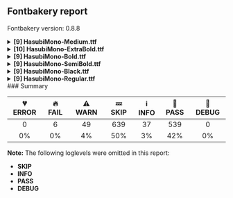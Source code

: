 ## Fontbakery report

Fontbakery version: 0.8.8

<details><summary><b>[9] HasubiMono-Medium.ttf</b></summary><div><details><summary>🔥 <b>FAIL:</b> Checking correctness of monospaced metadata. (<a href="https://font-bakery.readthedocs.io/en/latest/fontbakery/profiles/name.html#com.google.fonts/check/monospace">com.google.fonts/check/monospace</a>)</summary><div>


* 🔥 **FAIL** The PANOSE numbers are incorrect for a monospaced font. Note: Family Type is set to 0, which does not seem right. [code: mono-bad-panose]
* ⚠ **WARN** Font is monospaced but 283 glyphs (74.08%) have a different width. You should check the widths of: ['A', 'Aacute', 'Acircumflex', 'Adieresis', 'Agrave', 'Aring', 'Atilde', 'B', 'C', 'Ccedilla', 'D', 'Eth', 'E', 'Eacute', 'Ecircumflex', 'Edieresis', 'Egrave', 'F', 'G', 'H', 'I', 'Iacute', 'Icircumflex', 'Idieresis', 'Igrave', 'J', 'K', 'L', 'M', 'N', 'Ntilde', 'O', 'Oacute', 'Ocircumflex', 'Odieresis', 'Ograve', 'Oslash', 'Otilde', 'OE', 'P', 'Thorn', 'Q', 'R', 'S', 'T', 'U', 'Uacute', 'Ucircumflex', 'Udieresis', 'Ugrave', 'V', 'W', 'X', 'Y', 'Yacute', 'Z', 'a', 'aacute', 'acircumflex', 'adieresis', 'agrave', 'aring', 'atilde', 'ae', 'b', 'c', 'ccedilla', 'd', 'eth', 'e', 'eacute', 'ecircumflex', 'edieresis', 'egrave', 'f', 'g', 'h', 'i', 'dotlessi', 'iacute', 'icircumflex', 'idieresis', 'igrave', 'j', 'k', 'l', 'm', 'n', 'ntilde', 'o', 'oacute', 'ocircumflex', 'odieresis', 'ograve', 'oslash', 'otilde', 'oe', 'p', 'thorn', 'q', 'r', 's', 'germandbls', 't', 'u', 'uacute', 'ucircumflex', 'udieresis', 'ugrave', 'v', 'w', 'x', 'y', 'yacute', 'ydieresis', 'z', 'ordfeminine', 'ordmasculine', 'uni0621', 'uni0627', 'uniFE8E', 'uni0623', 'uniFE84', 'uni0625', 'uniFE88', 'uni066E', 'uni066E.fina', 'uni066E.medi', 'uni066E.init', 'uni0628', 'uniFE90', 'uniFE92', 'uniFE91', 'uni062A', 'uniFE96', 'uniFE98', 'uniFE97', 'uni062B', 'uniFE9A', 'uniFE9C', 'uniFE9B', 'uniFEA0', 'uniFE9F', 'uni062D', 'uniFEA2', 'uniFEA4', 'uniFEA3', 'uni062E', 'uniFEA6', 'uniFEA8', 'uniFEA7', 'uni062F', 'uniFEAA', 'uni0630', 'uniFEAC', 'uni0631', 'uni0633', 'uniFEB2', 'uniFEB4', 'uniFEB3', 'uni0634', 'uniFEB6', 'uniFEB8', 'uniFEB7', 'uniFECC', 'uniFED3', 'uni06A1.init', 'uniFEDC', 'uniFEDB', 'uni0646', 'uniFEE6', 'uniFEE8', 'uniFEE7', 'uni06BA', 'uniFB9F', 'uni0648', 'uniFEEE', 'uniFEF4', 'uniFEF3', 'uni0640', 'uniFEFB', 'uniFEFC', 'uni0660', 'uni0661', 'uni0662', 'uni0663', 'uni0664', 'uni0665', 'uni0666', 'uni0667', 'uni0668', 'uni0669', 'zero', 'one', 'two', 'three', 'four', 'five', 'six', 'seven', 'eight', 'nine', 'fraction', 'onehalf', 'onequarter', 'threequarters', 'uni00B9', 'uni00B2', 'uni00B3', 'uni2074', 'space', 'uni00A0', 'period', 'comma', 'colon', 'semicolon', 'ellipsis', 'exclam', 'exclamdown', 'question', 'questiondown', 'periodcentered', 'bullet', 'asterisk', 'numbersign', 'slash', 'backslash', 'hyphen', 'endash', 'emdash', 'underscore', 'parenleft', 'parenright', 'braceleft', 'braceright', 'bracketleft', 'bracketright', 'quotesinglbase', 'quotedblbase', 'quotedblleft', 'quotedblright', 'quoteleft', 'quoteright', 'guillemotleft', 'guillemotright', 'guilsinglleft', 'guilsinglright', 'quotedbl', 'quotesingle', 'at', 'ampersand', 'paragraph', 'section', 'copyright', 'registered', 'degree', 'bar', 'brokenbar', 'cent', 'dollar', 'Euro', 'sterling', 'yen', 'plus', 'minus', 'multiply', 'divide', 'equal', 'greater', 'less', 'plusminus', 'asciitilde', 'asciicircum', 'newGlyph', 'percent', 'dieresis', 'grave', 'acute', 'circumflex', 'ring', 'tilde', 'macron', 'cedilla'] [code: mono-outliers]
</div></details><details><summary>⚠ <b>WARN:</b> Checking OS/2 achVendID. (<a href="https://font-bakery.readthedocs.io/en/latest/fontbakery/profiles/googlefonts.html#com.google.fonts/check/vendor_id">com.google.fonts/check/vendor_id</a>)</summary><div>


* ⚠ **WARN** OS/2 VendorID value 'NONE' is not yet recognized. If you registered it recently, then it's safe to ignore this warning message. Otherwise, you should set it to your own unique 4 character code, and register it with Microsoft at https://www.microsoft.com/typography/links/vendorlist.aspx
 [code: unknown]
</div></details><details><summary>⚠ <b>WARN:</b> Ensure fonts have ScriptLangTags declared on the 'meta' table. (<a href="https://font-bakery.readthedocs.io/en/latest/fontbakery/profiles/googlefonts.html#com.google.fonts/check/meta/script_lang_tags">com.google.fonts/check/meta/script_lang_tags</a>)</summary><div>


* ⚠ **WARN** This font file does not have a 'meta' table. [code: lacks-meta-table]
</div></details><details><summary>⚠ <b>WARN:</b> Check font contains no unreachable glyphs (<a href="https://font-bakery.readthedocs.io/en/latest/fontbakery/profiles/universal.html#com.google.fonts/check/unreachable_glyphs">com.google.fonts/check/unreachable_glyphs</a>)</summary><div>


* ⚠ **WARN** The following glyphs could not be reached by codepoint or substitution rules:
	- threedotsdownbelowar
	- twodotsverticalbelowar
	- dotcenterar
	- uniFEF3
	- uniFEF9
	- doublestrokear
	- twodotsverticalabovear
	- threedotsdowncenterar
	- gafsarkashabovear
	- uniFE9F
	- waslaar
	- threedotsdownabovear
	- uniFEF5
	- miniKehehar
	- uniFEA0
	- uniFEFB
	- lam_alefWaslaar
	- gafsarkashcenterar
	- uniFEF7 
	- And threedotsupbelowar
 [code: unreachable-glyphs]
</div></details><details><summary>⚠ <b>WARN:</b> Check if each glyph has the recommended amount of contours. (<a href="https://font-bakery.readthedocs.io/en/latest/fontbakery/profiles/universal.html#com.google.fonts/check/contour_count">com.google.fonts/check/contour_count</a>)</summary><div>


* ⚠ **WARN** This check inspects the glyph outlines and detects the total number of contours in each of them. The expected values are infered from the typical ammounts of contours observed in a large collection of reference font families. The divergences listed below may simply indicate a significantly different design on some of your glyphs. On the other hand, some of these may flag actual bugs in the font such as glyphs mapped to an incorrect codepoint. Please consider reviewing the design and codepoint assignment of these to make sure they are correct.

The following glyphs do not have the recommended number of contours:

	- Glyph name: onequarter	Contours detected: 1	Expected: 3 or 4
	- Glyph name: onehalf	Contours detected: 1	Expected: 3
	- Glyph name: threequarters	Contours detected: 1	Expected: 3 or 4
	- Glyph name: oslash	Contours detected: 2	Expected: 3
	- Glyph name: onehalf	Contours detected: 1	Expected: 3
	- Glyph name: onequarter	Contours detected: 1	Expected: 3 or 4
	- Glyph name: oslash	Contours detected: 2	Expected: 3 
	- And Glyph name: threequarters	Contours detected: 1	Expected: 3 or 4
 [code: contour-count]
</div></details><details><summary>⚠ <b>WARN:</b> Ensure dotted circle glyph is present and can attach marks. (<a href="https://font-bakery.readthedocs.io/en/latest/fontbakery/profiles/universal.html#com.google.fonts/check/dotted_circle">com.google.fonts/check/dotted_circle</a>)</summary><div>


* ⚠ **WARN** No dotted circle glyph present [code: missing-dotted-circle]
</div></details><details><summary>⚠ <b>WARN:</b> Are there any misaligned on-curve points? (<a href="https://font-bakery.readthedocs.io/en/latest/fontbakery/profiles/<Section: Outline Correctness Checks>.html#com.google.fonts/check/outline_alignment_miss">com.google.fonts/check/outline_alignment_miss</a>)</summary><div>


* ⚠ **WARN** The following glyphs have on-curve points which have potentially incorrect y coordinates:
	* ampersand (U+0026): X=233.5,Y=1.5 (should be at baseline 0?)
	* parenleft (U+0028): X=224.0,Y=1.0 (should be at baseline 0?)
	* parenright (U+0029): X=296.0,Y=1.0 (should be at baseline 0?)
	* at (U+0040): X=349.5,Y=705.5 (should be at cap-height 704?)
	* W (U+0057): X=407.0,Y=703.0 (should be at cap-height 704?)
	* backslash (U+005C): X=71.0,Y=703.0 (should be at cap-height 704?)
	* a (U+0061): X=135.0,Y=0.5 (should be at baseline 0?)
	* a (U+0061): X=340.0,Y=510.0 (should be at x-height 512?)
	* j (U+006A): X=242.5,Y=702.0 (should be at cap-height 704?)
	* j (U+006A): X=333.5,Y=702.0 (should be at cap-height 704?)
	* m (U+006D): X=166.0,Y=510.5 (should be at x-height 512?)
	* m (U+006D): X=257.0,Y=510.5 (should be at x-height 512?)
	* m (U+006D): X=321.0,Y=510.5 (should be at x-height 512?)
	* p (U+0070): X=195.0,Y=510.0 (should be at x-height 512?)
	* q (U+0071): X=317.5,Y=510.0 (should be at x-height 512?)
	* s (U+0073): X=351.5,Y=-2.0 (should be at baseline 0?)
	* w (U+0077): X=416.0,Y=511.0 (should be at x-height 512?)
	* copyright (U+00A9): X=370.0,Y=-0.5 (should be at baseline 0?)
	* copyright (U+00A9): X=142.5,Y=-0.5 (should be at baseline 0?)
	* newGlyph (U+00B5): X=184.0,Y=-1.5 (should be at baseline 0?)
	* agrave (U+00E0): X=135.0,Y=0.5 (should be at baseline 0?)
	* aacute (U+00E1): X=135.0,Y=0.5 (should be at baseline 0?)
	* acircumflex (U+00E2): X=135.0,Y=0.5 (should be at baseline 0?)
	* atilde (U+00E3): X=135.0,Y=0.5 (should be at baseline 0?)
	* adieresis (U+00E4): X=135.0,Y=0.5 (should be at baseline 0?)
	* aring (U+00E5): X=135.0,Y=0.5 (should be at baseline 0?)
	* aring (U+00E5): X=193.5,Y=705.0 (should be at cap-height 704?)
	* aring (U+00E5): X=306.5,Y=705.0 (should be at cap-height 704?)
	* ae (U+00E6): X=461.5,Y=1.5 (should be at baseline 0?)
	* ae (U+00E6): X=38.5,Y=0.5 (should be at baseline 0?)
	* eth (U+00F0): X=299.5,Y=1.0 (should be at baseline 0?)
	* thorn (U+00FE): X=212.5,Y=1.0 (should be at baseline 0?)
	* oe (U+0153): X=455.5,Y=1.5 (should be at baseline 0?)
	* oe (U+0153): X=221.0,Y=-2.0 (should be at baseline 0?)
	* ring (U+02DA): X=199.5,Y=705.0 (should be at cap-height 704?)
	* ring (U+02DA): X=312.5,Y=705.0 (should be at cap-height 704?)
	* uni030A (U+030A): X=199.5,Y=705.0 (should be at cap-height 704?) and uni030A (U+030A): X=312.5,Y=705.0 (should be at cap-height 704?) [code: found-misalignments]
</div></details><details><summary>⚠ <b>WARN:</b> Do any segments have colinear vectors? (<a href="https://font-bakery.readthedocs.io/en/latest/fontbakery/profiles/<Section: Outline Correctness Checks>.html#com.google.fonts/check/outline_colinear_vectors">com.google.fonts/check/outline_colinear_vectors</a>)</summary><div>


* ⚠ **WARN** The following glyphs have colinear vectors:
	* W (U+0057): L<<150.0,97.0>--<197.0,426.0>> -> L<<197.0,426.0>--<216.0,504.0>>
	* W (U+0057): L<<373.0,97.0>--<394.0,590.0>> -> L<<394.0,590.0>--<407.0,703.0>>
	* W (U+0057): L<<82.0,8.0>--<36.0,688.0>> -> L<<36.0,688.0>--<36.0,696.0>>
	* backslash (U+005C): L<<148.0,697.0>--<395.0,-40.0>> -> L<<395.0,-40.0>--<441.0,-207.0>>
	* backslash (U+005C): L<<364.0,-201.0>--<117.0,536.0>> -> L<<117.0,536.0>--<71.0,703.0>> and w (U+0077): L<<364.0,97.0>--<403.0,432.0>> -> L<<403.0,432.0>--<416.0,511.0>> [code: found-colinear-vectors]
</div></details><details><summary>⚠ <b>WARN:</b> Do outlines contain any semi-vertical or semi-horizontal lines? (<a href="https://font-bakery.readthedocs.io/en/latest/fontbakery/profiles/<Section: Outline Correctness Checks>.html#com.google.fonts/check/outline_semi_vertical">com.google.fonts/check/outline_semi_vertical</a>)</summary><div>


* ⚠ **WARN** The following glyphs have semi-vertical/semi-horizontal lines:
 * newGlyph (U+00B5): L<<59.0,-208.0>--<58.0,513.0>> [code: found-semi-vertical]
</div></details><br></div></details><details><summary><b>[10] HasubiMono-ExtraBold.ttf</b></summary><div><details><summary>🔥 <b>FAIL:</b> Checking correctness of monospaced metadata. (<a href="https://font-bakery.readthedocs.io/en/latest/fontbakery/profiles/name.html#com.google.fonts/check/monospace">com.google.fonts/check/monospace</a>)</summary><div>


* 🔥 **FAIL** The PANOSE numbers are incorrect for a monospaced font. Note: Family Type is set to 0, which does not seem right. [code: mono-bad-panose]
* ⚠ **WARN** Font is monospaced but 283 glyphs (74.08%) have a different width. You should check the widths of: ['A', 'Aacute', 'Acircumflex', 'Adieresis', 'Agrave', 'Aring', 'Atilde', 'B', 'C', 'Ccedilla', 'D', 'Eth', 'E', 'Eacute', 'Ecircumflex', 'Edieresis', 'Egrave', 'F', 'G', 'H', 'I', 'Iacute', 'Icircumflex', 'Idieresis', 'Igrave', 'J', 'K', 'L', 'M', 'N', 'Ntilde', 'O', 'Oacute', 'Ocircumflex', 'Odieresis', 'Ograve', 'Oslash', 'Otilde', 'OE', 'P', 'Thorn', 'Q', 'R', 'S', 'T', 'U', 'Uacute', 'Ucircumflex', 'Udieresis', 'Ugrave', 'V', 'W', 'X', 'Y', 'Yacute', 'Z', 'a', 'aacute', 'acircumflex', 'adieresis', 'agrave', 'aring', 'atilde', 'ae', 'b', 'c', 'ccedilla', 'd', 'eth', 'e', 'eacute', 'ecircumflex', 'edieresis', 'egrave', 'f', 'g', 'h', 'i', 'dotlessi', 'iacute', 'icircumflex', 'idieresis', 'igrave', 'j', 'k', 'l', 'm', 'n', 'ntilde', 'o', 'oacute', 'ocircumflex', 'odieresis', 'ograve', 'oslash', 'otilde', 'oe', 'p', 'thorn', 'q', 'r', 's', 'germandbls', 't', 'u', 'uacute', 'ucircumflex', 'udieresis', 'ugrave', 'v', 'w', 'x', 'y', 'yacute', 'ydieresis', 'z', 'ordfeminine', 'ordmasculine', 'uni0621', 'uni0627', 'uniFE8E', 'uni0623', 'uniFE84', 'uni0625', 'uniFE88', 'uni066E', 'uni066E.fina', 'uni066E.medi', 'uni066E.init', 'uni0628', 'uniFE90', 'uniFE92', 'uniFE91', 'uni062A', 'uniFE96', 'uniFE98', 'uniFE97', 'uni062B', 'uniFE9A', 'uniFE9C', 'uniFE9B', 'uniFEA0', 'uniFE9F', 'uni062D', 'uniFEA2', 'uniFEA4', 'uniFEA3', 'uni062E', 'uniFEA6', 'uniFEA8', 'uniFEA7', 'uni062F', 'uniFEAA', 'uni0630', 'uniFEAC', 'uni0631', 'uni0633', 'uniFEB2', 'uniFEB4', 'uniFEB3', 'uni0634', 'uniFEB6', 'uniFEB8', 'uniFEB7', 'uniFECC', 'uniFED3', 'uni06A1.init', 'uniFEDC', 'uniFEDB', 'uni0646', 'uniFEE6', 'uniFEE8', 'uniFEE7', 'uni06BA', 'uniFB9F', 'uni0648', 'uniFEEE', 'uniFEF4', 'uniFEF3', 'uni0640', 'uniFEFB', 'uniFEFC', 'uni0660', 'uni0661', 'uni0662', 'uni0663', 'uni0664', 'uni0665', 'uni0666', 'uni0667', 'uni0668', 'uni0669', 'zero', 'one', 'two', 'three', 'four', 'five', 'six', 'seven', 'eight', 'nine', 'fraction', 'onehalf', 'onequarter', 'threequarters', 'uni00B9', 'uni00B2', 'uni00B3', 'uni2074', 'space', 'uni00A0', 'period', 'comma', 'colon', 'semicolon', 'ellipsis', 'exclam', 'exclamdown', 'question', 'questiondown', 'periodcentered', 'bullet', 'asterisk', 'numbersign', 'slash', 'backslash', 'hyphen', 'endash', 'emdash', 'underscore', 'parenleft', 'parenright', 'braceleft', 'braceright', 'bracketleft', 'bracketright', 'quotesinglbase', 'quotedblbase', 'quotedblleft', 'quotedblright', 'quoteleft', 'quoteright', 'guillemotleft', 'guillemotright', 'guilsinglleft', 'guilsinglright', 'quotedbl', 'quotesingle', 'at', 'ampersand', 'paragraph', 'section', 'copyright', 'registered', 'degree', 'bar', 'brokenbar', 'cent', 'dollar', 'Euro', 'sterling', 'yen', 'plus', 'minus', 'multiply', 'divide', 'equal', 'greater', 'less', 'plusminus', 'asciitilde', 'asciicircum', 'newGlyph', 'percent', 'dieresis', 'grave', 'acute', 'circumflex', 'ring', 'tilde', 'macron', 'cedilla'] [code: mono-outliers]
</div></details><details><summary>⚠ <b>WARN:</b> Checking OS/2 achVendID. (<a href="https://font-bakery.readthedocs.io/en/latest/fontbakery/profiles/googlefonts.html#com.google.fonts/check/vendor_id">com.google.fonts/check/vendor_id</a>)</summary><div>


* ⚠ **WARN** OS/2 VendorID value 'NONE' is not yet recognized. If you registered it recently, then it's safe to ignore this warning message. Otherwise, you should set it to your own unique 4 character code, and register it with Microsoft at https://www.microsoft.com/typography/links/vendorlist.aspx
 [code: unknown]
</div></details><details><summary>⚠ <b>WARN:</b> Combined length of family and style must not exceed 27 characters. (<a href="https://font-bakery.readthedocs.io/en/latest/fontbakery/profiles/googlefonts.html#com.google.fonts/check/name/family_and_style_max_length">com.google.fonts/check/name/family_and_style_max_length</a>)</summary><div>


* ⚠ **WARN** The combined length of family and style exceeds 27 chars in the following 'WINDOWS' entries:
 FONT_FAMILY_NAME = 'Hasubi Mono ExtraBold' / SUBFAMILY_NAME = 'Regular'

Please take a look at the conversation at https://github.com/googlefonts/fontbakery/issues/2179 in order to understand the reasoning behind these name table records max-length criteria. [code: too-long]
</div></details><details><summary>⚠ <b>WARN:</b> Ensure fonts have ScriptLangTags declared on the 'meta' table. (<a href="https://font-bakery.readthedocs.io/en/latest/fontbakery/profiles/googlefonts.html#com.google.fonts/check/meta/script_lang_tags">com.google.fonts/check/meta/script_lang_tags</a>)</summary><div>


* ⚠ **WARN** This font file does not have a 'meta' table. [code: lacks-meta-table]
</div></details><details><summary>⚠ <b>WARN:</b> Check font contains no unreachable glyphs (<a href="https://font-bakery.readthedocs.io/en/latest/fontbakery/profiles/universal.html#com.google.fonts/check/unreachable_glyphs">com.google.fonts/check/unreachable_glyphs</a>)</summary><div>


* ⚠ **WARN** The following glyphs could not be reached by codepoint or substitution rules:
	- threedotsdownbelowar
	- twodotsverticalbelowar
	- dotcenterar
	- uniFEF3
	- uniFEF9
	- doublestrokear
	- twodotsverticalabovear
	- threedotsdowncenterar
	- gafsarkashabovear
	- uniFE9F
	- waslaar
	- threedotsdownabovear
	- uniFEF5
	- miniKehehar
	- uniFEA0
	- uniFEFB
	- lam_alefWaslaar
	- gafsarkashcenterar
	- uniFEF7 
	- And threedotsupbelowar
 [code: unreachable-glyphs]
</div></details><details><summary>⚠ <b>WARN:</b> Check if each glyph has the recommended amount of contours. (<a href="https://font-bakery.readthedocs.io/en/latest/fontbakery/profiles/universal.html#com.google.fonts/check/contour_count">com.google.fonts/check/contour_count</a>)</summary><div>


* ⚠ **WARN** This check inspects the glyph outlines and detects the total number of contours in each of them. The expected values are infered from the typical ammounts of contours observed in a large collection of reference font families. The divergences listed below may simply indicate a significantly different design on some of your glyphs. On the other hand, some of these may flag actual bugs in the font such as glyphs mapped to an incorrect codepoint. Please consider reviewing the design and codepoint assignment of these to make sure they are correct.

The following glyphs do not have the recommended number of contours:

	- Glyph name: onequarter	Contours detected: 1	Expected: 3 or 4
	- Glyph name: onehalf	Contours detected: 1	Expected: 3
	- Glyph name: threequarters	Contours detected: 1	Expected: 3 or 4
	- Glyph name: oslash	Contours detected: 2	Expected: 3
	- Glyph name: onehalf	Contours detected: 1	Expected: 3
	- Glyph name: onequarter	Contours detected: 1	Expected: 3 or 4
	- Glyph name: oslash	Contours detected: 2	Expected: 3 
	- And Glyph name: threequarters	Contours detected: 1	Expected: 3 or 4
 [code: contour-count]
</div></details><details><summary>⚠ <b>WARN:</b> Ensure dotted circle glyph is present and can attach marks. (<a href="https://font-bakery.readthedocs.io/en/latest/fontbakery/profiles/universal.html#com.google.fonts/check/dotted_circle">com.google.fonts/check/dotted_circle</a>)</summary><div>


* ⚠ **WARN** No dotted circle glyph present [code: missing-dotted-circle]
</div></details><details><summary>⚠ <b>WARN:</b> Are there any misaligned on-curve points? (<a href="https://font-bakery.readthedocs.io/en/latest/fontbakery/profiles/<Section: Outline Correctness Checks>.html#com.google.fonts/check/outline_alignment_miss">com.google.fonts/check/outline_alignment_miss</a>)</summary><div>


* ⚠ **WARN** The following glyphs have on-curve points which have potentially incorrect y coordinates:
	* ampersand (U+0026): X=233.5,Y=1.5 (should be at baseline 0?)
	* parenleft (U+0028): X=224.0,Y=1.0 (should be at baseline 0?)
	* parenright (U+0029): X=296.0,Y=1.0 (should be at baseline 0?)
	* at (U+0040): X=349.5,Y=705.5 (should be at cap-height 704?)
	* W (U+0057): X=483.0,Y=702.0 (should be at cap-height 704?)
	* backslash (U+005C): X=143.0,Y=702.0 (should be at cap-height 704?)
	* a (U+0061): X=135.0,Y=0.5 (should be at baseline 0?)
	* a (U+0061): X=340.0,Y=510.0 (should be at x-height 512?)
	* b (U+0062): X=212.0,Y=514.0 (should be at x-height 512?)
	* b (U+0062): X=215.5,Y=-1.0 (should be at baseline 0?)
	* c (U+0063): X=354.5,Y=510.5 (should be at x-height 512?)
	* d (U+0064): X=296.5,Y=-1.0 (should be at baseline 0?)
	* d (U+0064): X=300.0,Y=514.0 (should be at x-height 512?)
	* j (U+006A): X=242.5,Y=702.0 (should be at cap-height 704?)
	* j (U+006A): X=333.5,Y=702.0 (should be at cap-height 704?)
	* m (U+006D): X=166.0,Y=510.5 (should be at x-height 512?)
	* m (U+006D): X=257.0,Y=510.5 (should be at x-height 512?)
	* m (U+006D): X=321.0,Y=510.5 (should be at x-height 512?)
	* p (U+0070): X=195.0,Y=510.0 (should be at x-height 512?)
	* q (U+0071): X=317.5,Y=510.0 (should be at x-height 512?)
	* s (U+0073): X=172.5,Y=-1.5 (should be at baseline 0?)
	* s (U+0073): X=350.5,Y=-2.0 (should be at baseline 0?)
	* w (U+0077): X=483.0,Y=510.0 (should be at x-height 512?)
	* copyright (U+00A9): X=370.0,Y=-0.5 (should be at baseline 0?)
	* copyright (U+00A9): X=142.5,Y=-0.5 (should be at baseline 0?)
	* newGlyph (U+00B5): X=184.0,Y=-1.5 (should be at baseline 0?)
	* agrave (U+00E0): X=135.0,Y=0.5 (should be at baseline 0?)
	* aacute (U+00E1): X=135.0,Y=0.5 (should be at baseline 0?)
	* acircumflex (U+00E2): X=135.0,Y=0.5 (should be at baseline 0?)
	* atilde (U+00E3): X=135.0,Y=0.5 (should be at baseline 0?)
	* adieresis (U+00E4): X=135.0,Y=0.5 (should be at baseline 0?)
	* aring (U+00E5): X=135.0,Y=0.5 (should be at baseline 0?)
	* aring (U+00E5): X=193.5,Y=705.0 (should be at cap-height 704?)
	* aring (U+00E5): X=306.5,Y=705.0 (should be at cap-height 704?)
	* ae (U+00E6): X=461.5,Y=1.5 (should be at baseline 0?)
	* ae (U+00E6): X=38.5,Y=0.5 (should be at baseline 0?)
	* eth (U+00F0): X=299.5,Y=1.0 (should be at baseline 0?)
	* thorn (U+00FE): X=212.5,Y=1.0 (should be at baseline 0?)
	* oe (U+0153): X=455.5,Y=1.5 (should be at baseline 0?)
	* oe (U+0153): X=221.0,Y=-2.0 (should be at baseline 0?)
	* ring (U+02DA): X=199.5,Y=705.0 (should be at cap-height 704?)
	* ring (U+02DA): X=312.5,Y=705.0 (should be at cap-height 704?)
	* uni030A (U+030A): X=199.5,Y=705.0 (should be at cap-height 704?) and uni030A (U+030A): X=312.5,Y=705.0 (should be at cap-height 704?) [code: found-misalignments]
</div></details><details><summary>⚠ <b>WARN:</b> Do any segments have colinear vectors? (<a href="https://font-bakery.readthedocs.io/en/latest/fontbakery/profiles/<Section: Outline Correctness Checks>.html#com.google.fonts/check/outline_colinear_vectors">com.google.fonts/check/outline_colinear_vectors</a>)</summary><div>


* ⚠ **WARN** The following glyphs have colinear vectors:
	* W (U+0057): L<<100.0,696.0>--<106.0,519.0>> -> L<<106.0,519.0>--<137.0,100.0>>
	* W (U+0057): L<<137.0,100.0>--<164.0,215.0>> -> L<<164.0,215.0>--<216.0,504.0>>
	* W (U+0057): L<<293.0,507.0>--<314.0,387.0>> -> L<<314.0,387.0>--<368.0,100.0>>
	* W (U+0057): L<<368.0,100.0>--<386.0,272.0>> -> L<<386.0,272.0>--<415.0,698.0>>
	* W (U+0057): L<<77.0,8.0>--<24.0,688.0>> -> L<<24.0,688.0>--<24.0,696.0>>
	* backslash (U+005C): L<<143.0,702.0>--<234.0,440.0>> -> L<<234.0,440.0>--<446.0,-202.0>>
	* backslash (U+005C): L<<369.0,-206.0>--<278.0,56.0>> -> L<<278.0,56.0>--<66.0,698.0>>
	* w (U+0077): L<<139.0,100.0>--<166.0,180.0>> -> L<<166.0,180.0>--<218.0,333.0>> and w (U+0077): L<<96.0,504.0>--<109.0,382.0>> -> L<<109.0,382.0>--<139.0,100.0>> [code: found-colinear-vectors]
</div></details><details><summary>⚠ <b>WARN:</b> Do outlines contain any semi-vertical or semi-horizontal lines? (<a href="https://font-bakery.readthedocs.io/en/latest/fontbakery/profiles/<Section: Outline Correctness Checks>.html#com.google.fonts/check/outline_semi_vertical">com.google.fonts/check/outline_semi_vertical</a>)</summary><div>


* ⚠ **WARN** The following glyphs have semi-vertical/semi-horizontal lines:
 * newGlyph (U+00B5): L<<59.0,-208.0>--<58.0,513.0>> [code: found-semi-vertical]
</div></details><br></div></details><details><summary><b>[9] HasubiMono-Bold.ttf</b></summary><div><details><summary>🔥 <b>FAIL:</b> Checking correctness of monospaced metadata. (<a href="https://font-bakery.readthedocs.io/en/latest/fontbakery/profiles/name.html#com.google.fonts/check/monospace">com.google.fonts/check/monospace</a>)</summary><div>


* 🔥 **FAIL** The PANOSE numbers are incorrect for a monospaced font. Note: Family Type is set to 0, which does not seem right. [code: mono-bad-panose]
* ⚠ **WARN** Font is monospaced but 283 glyphs (74.08%) have a different width. You should check the widths of: ['A', 'Aacute', 'Acircumflex', 'Adieresis', 'Agrave', 'Aring', 'Atilde', 'B', 'C', 'Ccedilla', 'D', 'Eth', 'E', 'Eacute', 'Ecircumflex', 'Edieresis', 'Egrave', 'F', 'G', 'H', 'I', 'Iacute', 'Icircumflex', 'Idieresis', 'Igrave', 'J', 'K', 'L', 'M', 'N', 'Ntilde', 'O', 'Oacute', 'Ocircumflex', 'Odieresis', 'Ograve', 'Oslash', 'Otilde', 'OE', 'P', 'Thorn', 'Q', 'R', 'S', 'T', 'U', 'Uacute', 'Ucircumflex', 'Udieresis', 'Ugrave', 'V', 'W', 'X', 'Y', 'Yacute', 'Z', 'a', 'aacute', 'acircumflex', 'adieresis', 'agrave', 'aring', 'atilde', 'ae', 'b', 'c', 'ccedilla', 'd', 'eth', 'e', 'eacute', 'ecircumflex', 'edieresis', 'egrave', 'f', 'g', 'h', 'i', 'dotlessi', 'iacute', 'icircumflex', 'idieresis', 'igrave', 'j', 'k', 'l', 'm', 'n', 'ntilde', 'o', 'oacute', 'ocircumflex', 'odieresis', 'ograve', 'oslash', 'otilde', 'oe', 'p', 'thorn', 'q', 'r', 's', 'germandbls', 't', 'u', 'uacute', 'ucircumflex', 'udieresis', 'ugrave', 'v', 'w', 'x', 'y', 'yacute', 'ydieresis', 'z', 'ordfeminine', 'ordmasculine', 'uni0621', 'uni0627', 'uniFE8E', 'uni0623', 'uniFE84', 'uni0625', 'uniFE88', 'uni066E', 'uni066E.fina', 'uni066E.medi', 'uni066E.init', 'uni0628', 'uniFE90', 'uniFE92', 'uniFE91', 'uni062A', 'uniFE96', 'uniFE98', 'uniFE97', 'uni062B', 'uniFE9A', 'uniFE9C', 'uniFE9B', 'uniFEA0', 'uniFE9F', 'uni062D', 'uniFEA2', 'uniFEA4', 'uniFEA3', 'uni062E', 'uniFEA6', 'uniFEA8', 'uniFEA7', 'uni062F', 'uniFEAA', 'uni0630', 'uniFEAC', 'uni0631', 'uni0633', 'uniFEB2', 'uniFEB4', 'uniFEB3', 'uni0634', 'uniFEB6', 'uniFEB8', 'uniFEB7', 'uniFECC', 'uniFED3', 'uni06A1.init', 'uniFEDC', 'uniFEDB', 'uni0646', 'uniFEE6', 'uniFEE8', 'uniFEE7', 'uni06BA', 'uniFB9F', 'uni0648', 'uniFEEE', 'uniFEF4', 'uniFEF3', 'uni0640', 'uniFEFB', 'uniFEFC', 'uni0660', 'uni0661', 'uni0662', 'uni0663', 'uni0664', 'uni0665', 'uni0666', 'uni0667', 'uni0668', 'uni0669', 'zero', 'one', 'two', 'three', 'four', 'five', 'six', 'seven', 'eight', 'nine', 'fraction', 'onehalf', 'onequarter', 'threequarters', 'uni00B9', 'uni00B2', 'uni00B3', 'uni2074', 'space', 'uni00A0', 'period', 'comma', 'colon', 'semicolon', 'ellipsis', 'exclam', 'exclamdown', 'question', 'questiondown', 'periodcentered', 'bullet', 'asterisk', 'numbersign', 'slash', 'backslash', 'hyphen', 'endash', 'emdash', 'underscore', 'parenleft', 'parenright', 'braceleft', 'braceright', 'bracketleft', 'bracketright', 'quotesinglbase', 'quotedblbase', 'quotedblleft', 'quotedblright', 'quoteleft', 'quoteright', 'guillemotleft', 'guillemotright', 'guilsinglleft', 'guilsinglright', 'quotedbl', 'quotesingle', 'at', 'ampersand', 'paragraph', 'section', 'copyright', 'registered', 'degree', 'bar', 'brokenbar', 'cent', 'dollar', 'Euro', 'sterling', 'yen', 'plus', 'minus', 'multiply', 'divide', 'equal', 'greater', 'less', 'plusminus', 'asciitilde', 'asciicircum', 'newGlyph', 'percent', 'dieresis', 'grave', 'acute', 'circumflex', 'ring', 'tilde', 'macron', 'cedilla'] [code: mono-outliers]
</div></details><details><summary>⚠ <b>WARN:</b> Checking OS/2 achVendID. (<a href="https://font-bakery.readthedocs.io/en/latest/fontbakery/profiles/googlefonts.html#com.google.fonts/check/vendor_id">com.google.fonts/check/vendor_id</a>)</summary><div>


* ⚠ **WARN** OS/2 VendorID value 'NONE' is not yet recognized. If you registered it recently, then it's safe to ignore this warning message. Otherwise, you should set it to your own unique 4 character code, and register it with Microsoft at https://www.microsoft.com/typography/links/vendorlist.aspx
 [code: unknown]
</div></details><details><summary>⚠ <b>WARN:</b> Ensure fonts have ScriptLangTags declared on the 'meta' table. (<a href="https://font-bakery.readthedocs.io/en/latest/fontbakery/profiles/googlefonts.html#com.google.fonts/check/meta/script_lang_tags">com.google.fonts/check/meta/script_lang_tags</a>)</summary><div>


* ⚠ **WARN** This font file does not have a 'meta' table. [code: lacks-meta-table]
</div></details><details><summary>⚠ <b>WARN:</b> Check font contains no unreachable glyphs (<a href="https://font-bakery.readthedocs.io/en/latest/fontbakery/profiles/universal.html#com.google.fonts/check/unreachable_glyphs">com.google.fonts/check/unreachable_glyphs</a>)</summary><div>


* ⚠ **WARN** The following glyphs could not be reached by codepoint or substitution rules:
	- threedotsdownbelowar
	- twodotsverticalbelowar
	- dotcenterar
	- uniFEF3
	- uniFEF9
	- doublestrokear
	- twodotsverticalabovear
	- threedotsdowncenterar
	- gafsarkashabovear
	- uniFE9F
	- waslaar
	- threedotsdownabovear
	- uniFEF5
	- miniKehehar
	- uniFEA0
	- uniFEFB
	- lam_alefWaslaar
	- gafsarkashcenterar
	- uniFEF7 
	- And threedotsupbelowar
 [code: unreachable-glyphs]
</div></details><details><summary>⚠ <b>WARN:</b> Check if each glyph has the recommended amount of contours. (<a href="https://font-bakery.readthedocs.io/en/latest/fontbakery/profiles/universal.html#com.google.fonts/check/contour_count">com.google.fonts/check/contour_count</a>)</summary><div>


* ⚠ **WARN** This check inspects the glyph outlines and detects the total number of contours in each of them. The expected values are infered from the typical ammounts of contours observed in a large collection of reference font families. The divergences listed below may simply indicate a significantly different design on some of your glyphs. On the other hand, some of these may flag actual bugs in the font such as glyphs mapped to an incorrect codepoint. Please consider reviewing the design and codepoint assignment of these to make sure they are correct.

The following glyphs do not have the recommended number of contours:

	- Glyph name: onequarter	Contours detected: 1	Expected: 3 or 4
	- Glyph name: onehalf	Contours detected: 1	Expected: 3
	- Glyph name: threequarters	Contours detected: 1	Expected: 3 or 4
	- Glyph name: oslash	Contours detected: 2	Expected: 3
	- Glyph name: onehalf	Contours detected: 1	Expected: 3
	- Glyph name: onequarter	Contours detected: 1	Expected: 3 or 4
	- Glyph name: oslash	Contours detected: 2	Expected: 3 
	- And Glyph name: threequarters	Contours detected: 1	Expected: 3 or 4
 [code: contour-count]
</div></details><details><summary>⚠ <b>WARN:</b> Ensure dotted circle glyph is present and can attach marks. (<a href="https://font-bakery.readthedocs.io/en/latest/fontbakery/profiles/universal.html#com.google.fonts/check/dotted_circle">com.google.fonts/check/dotted_circle</a>)</summary><div>


* ⚠ **WARN** No dotted circle glyph present [code: missing-dotted-circle]
</div></details><details><summary>⚠ <b>WARN:</b> Are there any misaligned on-curve points? (<a href="https://font-bakery.readthedocs.io/en/latest/fontbakery/profiles/<Section: Outline Correctness Checks>.html#com.google.fonts/check/outline_alignment_miss">com.google.fonts/check/outline_alignment_miss</a>)</summary><div>


* ⚠ **WARN** The following glyphs have on-curve points which have potentially incorrect y coordinates:
	* ampersand (U+0026): X=233.5,Y=1.5 (should be at baseline 0?)
	* parenleft (U+0028): X=224.0,Y=1.0 (should be at baseline 0?)
	* parenright (U+0029): X=296.0,Y=1.0 (should be at baseline 0?)
	* at (U+0040): X=349.5,Y=705.5 (should be at cap-height 704?)
	* a (U+0061): X=135.0,Y=0.5 (should be at baseline 0?)
	* a (U+0061): X=340.0,Y=510.0 (should be at x-height 512?)
	* b (U+0062): X=212.5,Y=513.0 (should be at x-height 512?)
	* b (U+0062): X=214.5,Y=-0.5 (should be at baseline 0?)
	* d (U+0064): X=297.5,Y=-0.5 (should be at baseline 0?)
	* d (U+0064): X=299.5,Y=513.0 (should be at x-height 512?)
	* j (U+006A): X=242.5,Y=702.0 (should be at cap-height 704?)
	* j (U+006A): X=333.5,Y=702.0 (should be at cap-height 704?)
	* m (U+006D): X=166.0,Y=510.5 (should be at x-height 512?)
	* m (U+006D): X=257.0,Y=510.5 (should be at x-height 512?)
	* m (U+006D): X=321.0,Y=510.5 (should be at x-height 512?)
	* p (U+0070): X=195.0,Y=510.0 (should be at x-height 512?)
	* q (U+0071): X=317.5,Y=510.0 (should be at x-height 512?)
	* s (U+0073): X=170.0,Y=-1.0 (should be at baseline 0?)
	* s (U+0073): X=351.0,Y=-2.0 (should be at baseline 0?)
	* copyright (U+00A9): X=370.0,Y=-0.5 (should be at baseline 0?)
	* copyright (U+00A9): X=142.5,Y=-0.5 (should be at baseline 0?)
	* newGlyph (U+00B5): X=184.0,Y=-1.5 (should be at baseline 0?)
	* agrave (U+00E0): X=135.0,Y=0.5 (should be at baseline 0?)
	* aacute (U+00E1): X=135.0,Y=0.5 (should be at baseline 0?)
	* acircumflex (U+00E2): X=135.0,Y=0.5 (should be at baseline 0?)
	* atilde (U+00E3): X=135.0,Y=0.5 (should be at baseline 0?)
	* adieresis (U+00E4): X=135.0,Y=0.5 (should be at baseline 0?)
	* aring (U+00E5): X=135.0,Y=0.5 (should be at baseline 0?)
	* aring (U+00E5): X=193.5,Y=705.0 (should be at cap-height 704?)
	* aring (U+00E5): X=306.5,Y=705.0 (should be at cap-height 704?)
	* ae (U+00E6): X=461.5,Y=1.5 (should be at baseline 0?)
	* ae (U+00E6): X=38.5,Y=0.5 (should be at baseline 0?)
	* eth (U+00F0): X=299.5,Y=1.0 (should be at baseline 0?)
	* thorn (U+00FE): X=212.5,Y=1.0 (should be at baseline 0?)
	* oe (U+0153): X=455.5,Y=1.5 (should be at baseline 0?)
	* oe (U+0153): X=221.0,Y=-2.0 (should be at baseline 0?)
	* ring (U+02DA): X=199.5,Y=705.0 (should be at cap-height 704?)
	* ring (U+02DA): X=312.5,Y=705.0 (should be at cap-height 704?)
	* uni030A (U+030A): X=199.5,Y=705.0 (should be at cap-height 704?) and uni030A (U+030A): X=312.5,Y=705.0 (should be at cap-height 704?) [code: found-misalignments]
</div></details><details><summary>⚠ <b>WARN:</b> Do any segments have colinear vectors? (<a href="https://font-bakery.readthedocs.io/en/latest/fontbakery/profiles/<Section: Outline Correctness Checks>.html#com.google.fonts/check/outline_colinear_vectors">com.google.fonts/check/outline_colinear_vectors</a>)</summary><div>


* ⚠ **WARN** The following glyphs have colinear vectors:
	* W (U+0057): L<<104.0,696.0>--<114.0,413.0>> -> L<<114.0,413.0>--<141.0,99.0>>
	* W (U+0057): L<<141.0,99.0>--<175.0,285.0>> -> L<<175.0,285.0>--<216.0,504.0>>
	* W (U+0057): L<<295.0,505.0>--<325.0,315.0>> -> L<<325.0,315.0>--<370.0,99.0>>
	* W (U+0057): L<<370.0,99.0>--<389.0,378.0>> -> L<<389.0,378.0>--<412.0,700.0>>
	* W (U+0057): L<<79.0,8.0>--<28.0,688.0>> -> L<<28.0,688.0>--<28.0,696.0>>
	* backslash (U+005C): L<<145.0,700.0>--<288.0,280.0>> -> L<<288.0,280.0>--<444.0,-204.0>>
	* backslash (U+005C): L<<367.0,-204.0>--<224.0,216.0>> -> L<<224.0,216.0>--<68.0,700.0>>
	* w (U+0077): L<<145.0,99.0>--<179.0,229.0>> -> L<<179.0,229.0>--<220.0,345.0>>
	* w (U+0077): L<<365.0,99.0>--<394.0,289.0>> -> L<<394.0,289.0>--<417.0,508.0>> and w (U+0077): L<<99.0,504.0>--<119.0,310.0>> -> L<<119.0,310.0>--<145.0,99.0>> [code: found-colinear-vectors]
</div></details><details><summary>⚠ <b>WARN:</b> Do outlines contain any semi-vertical or semi-horizontal lines? (<a href="https://font-bakery.readthedocs.io/en/latest/fontbakery/profiles/<Section: Outline Correctness Checks>.html#com.google.fonts/check/outline_semi_vertical">com.google.fonts/check/outline_semi_vertical</a>)</summary><div>


* ⚠ **WARN** The following glyphs have semi-vertical/semi-horizontal lines:
 * newGlyph (U+00B5): L<<59.0,-208.0>--<58.0,513.0>> [code: found-semi-vertical]
</div></details><br></div></details><details><summary><b>[9] HasubiMono-SemiBold.ttf</b></summary><div><details><summary>🔥 <b>FAIL:</b> Checking correctness of monospaced metadata. (<a href="https://font-bakery.readthedocs.io/en/latest/fontbakery/profiles/name.html#com.google.fonts/check/monospace">com.google.fonts/check/monospace</a>)</summary><div>


* 🔥 **FAIL** The PANOSE numbers are incorrect for a monospaced font. Note: Family Type is set to 0, which does not seem right. [code: mono-bad-panose]
* ⚠ **WARN** Font is monospaced but 283 glyphs (74.08%) have a different width. You should check the widths of: ['A', 'Aacute', 'Acircumflex', 'Adieresis', 'Agrave', 'Aring', 'Atilde', 'B', 'C', 'Ccedilla', 'D', 'Eth', 'E', 'Eacute', 'Ecircumflex', 'Edieresis', 'Egrave', 'F', 'G', 'H', 'I', 'Iacute', 'Icircumflex', 'Idieresis', 'Igrave', 'J', 'K', 'L', 'M', 'N', 'Ntilde', 'O', 'Oacute', 'Ocircumflex', 'Odieresis', 'Ograve', 'Oslash', 'Otilde', 'OE', 'P', 'Thorn', 'Q', 'R', 'S', 'T', 'U', 'Uacute', 'Ucircumflex', 'Udieresis', 'Ugrave', 'V', 'W', 'X', 'Y', 'Yacute', 'Z', 'a', 'aacute', 'acircumflex', 'adieresis', 'agrave', 'aring', 'atilde', 'ae', 'b', 'c', 'ccedilla', 'd', 'eth', 'e', 'eacute', 'ecircumflex', 'edieresis', 'egrave', 'f', 'g', 'h', 'i', 'dotlessi', 'iacute', 'icircumflex', 'idieresis', 'igrave', 'j', 'k', 'l', 'm', 'n', 'ntilde', 'o', 'oacute', 'ocircumflex', 'odieresis', 'ograve', 'oslash', 'otilde', 'oe', 'p', 'thorn', 'q', 'r', 's', 'germandbls', 't', 'u', 'uacute', 'ucircumflex', 'udieresis', 'ugrave', 'v', 'w', 'x', 'y', 'yacute', 'ydieresis', 'z', 'ordfeminine', 'ordmasculine', 'uni0621', 'uni0627', 'uniFE8E', 'uni0623', 'uniFE84', 'uni0625', 'uniFE88', 'uni066E', 'uni066E.fina', 'uni066E.medi', 'uni066E.init', 'uni0628', 'uniFE90', 'uniFE92', 'uniFE91', 'uni062A', 'uniFE96', 'uniFE98', 'uniFE97', 'uni062B', 'uniFE9A', 'uniFE9C', 'uniFE9B', 'uniFEA0', 'uniFE9F', 'uni062D', 'uniFEA2', 'uniFEA4', 'uniFEA3', 'uni062E', 'uniFEA6', 'uniFEA8', 'uniFEA7', 'uni062F', 'uniFEAA', 'uni0630', 'uniFEAC', 'uni0631', 'uni0633', 'uniFEB2', 'uniFEB4', 'uniFEB3', 'uni0634', 'uniFEB6', 'uniFEB8', 'uniFEB7', 'uniFECC', 'uniFED3', 'uni06A1.init', 'uniFEDC', 'uniFEDB', 'uni0646', 'uniFEE6', 'uniFEE8', 'uniFEE7', 'uni06BA', 'uniFB9F', 'uni0648', 'uniFEEE', 'uniFEF4', 'uniFEF3', 'uni0640', 'uniFEFB', 'uniFEFC', 'uni0660', 'uni0661', 'uni0662', 'uni0663', 'uni0664', 'uni0665', 'uni0666', 'uni0667', 'uni0668', 'uni0669', 'zero', 'one', 'two', 'three', 'four', 'five', 'six', 'seven', 'eight', 'nine', 'fraction', 'onehalf', 'onequarter', 'threequarters', 'uni00B9', 'uni00B2', 'uni00B3', 'uni2074', 'space', 'uni00A0', 'period', 'comma', 'colon', 'semicolon', 'ellipsis', 'exclam', 'exclamdown', 'question', 'questiondown', 'periodcentered', 'bullet', 'asterisk', 'numbersign', 'slash', 'backslash', 'hyphen', 'endash', 'emdash', 'underscore', 'parenleft', 'parenright', 'braceleft', 'braceright', 'bracketleft', 'bracketright', 'quotesinglbase', 'quotedblbase', 'quotedblleft', 'quotedblright', 'quoteleft', 'quoteright', 'guillemotleft', 'guillemotright', 'guilsinglleft', 'guilsinglright', 'quotedbl', 'quotesingle', 'at', 'ampersand', 'paragraph', 'section', 'copyright', 'registered', 'degree', 'bar', 'brokenbar', 'cent', 'dollar', 'Euro', 'sterling', 'yen', 'plus', 'minus', 'multiply', 'divide', 'equal', 'greater', 'less', 'plusminus', 'asciitilde', 'asciicircum', 'newGlyph', 'percent', 'dieresis', 'grave', 'acute', 'circumflex', 'ring', 'tilde', 'macron', 'cedilla'] [code: mono-outliers]
</div></details><details><summary>⚠ <b>WARN:</b> Checking OS/2 achVendID. (<a href="https://font-bakery.readthedocs.io/en/latest/fontbakery/profiles/googlefonts.html#com.google.fonts/check/vendor_id">com.google.fonts/check/vendor_id</a>)</summary><div>


* ⚠ **WARN** OS/2 VendorID value 'NONE' is not yet recognized. If you registered it recently, then it's safe to ignore this warning message. Otherwise, you should set it to your own unique 4 character code, and register it with Microsoft at https://www.microsoft.com/typography/links/vendorlist.aspx
 [code: unknown]
</div></details><details><summary>⚠ <b>WARN:</b> Ensure fonts have ScriptLangTags declared on the 'meta' table. (<a href="https://font-bakery.readthedocs.io/en/latest/fontbakery/profiles/googlefonts.html#com.google.fonts/check/meta/script_lang_tags">com.google.fonts/check/meta/script_lang_tags</a>)</summary><div>


* ⚠ **WARN** This font file does not have a 'meta' table. [code: lacks-meta-table]
</div></details><details><summary>⚠ <b>WARN:</b> Check font contains no unreachable glyphs (<a href="https://font-bakery.readthedocs.io/en/latest/fontbakery/profiles/universal.html#com.google.fonts/check/unreachable_glyphs">com.google.fonts/check/unreachable_glyphs</a>)</summary><div>


* ⚠ **WARN** The following glyphs could not be reached by codepoint or substitution rules:
	- threedotsdownbelowar
	- twodotsverticalbelowar
	- dotcenterar
	- uniFEF3
	- uniFEF9
	- doublestrokear
	- twodotsverticalabovear
	- threedotsdowncenterar
	- gafsarkashabovear
	- uniFE9F
	- waslaar
	- threedotsdownabovear
	- uniFEF5
	- miniKehehar
	- uniFEA0
	- uniFEFB
	- lam_alefWaslaar
	- gafsarkashcenterar
	- uniFEF7 
	- And threedotsupbelowar
 [code: unreachable-glyphs]
</div></details><details><summary>⚠ <b>WARN:</b> Check if each glyph has the recommended amount of contours. (<a href="https://font-bakery.readthedocs.io/en/latest/fontbakery/profiles/universal.html#com.google.fonts/check/contour_count">com.google.fonts/check/contour_count</a>)</summary><div>


* ⚠ **WARN** This check inspects the glyph outlines and detects the total number of contours in each of them. The expected values are infered from the typical ammounts of contours observed in a large collection of reference font families. The divergences listed below may simply indicate a significantly different design on some of your glyphs. On the other hand, some of these may flag actual bugs in the font such as glyphs mapped to an incorrect codepoint. Please consider reviewing the design and codepoint assignment of these to make sure they are correct.

The following glyphs do not have the recommended number of contours:

	- Glyph name: onequarter	Contours detected: 1	Expected: 3 or 4
	- Glyph name: onehalf	Contours detected: 1	Expected: 3
	- Glyph name: threequarters	Contours detected: 1	Expected: 3 or 4
	- Glyph name: oslash	Contours detected: 2	Expected: 3
	- Glyph name: onehalf	Contours detected: 1	Expected: 3
	- Glyph name: onequarter	Contours detected: 1	Expected: 3 or 4
	- Glyph name: oslash	Contours detected: 2	Expected: 3 
	- And Glyph name: threequarters	Contours detected: 1	Expected: 3 or 4
 [code: contour-count]
</div></details><details><summary>⚠ <b>WARN:</b> Ensure dotted circle glyph is present and can attach marks. (<a href="https://font-bakery.readthedocs.io/en/latest/fontbakery/profiles/universal.html#com.google.fonts/check/dotted_circle">com.google.fonts/check/dotted_circle</a>)</summary><div>


* ⚠ **WARN** No dotted circle glyph present [code: missing-dotted-circle]
</div></details><details><summary>⚠ <b>WARN:</b> Are there any misaligned on-curve points? (<a href="https://font-bakery.readthedocs.io/en/latest/fontbakery/profiles/<Section: Outline Correctness Checks>.html#com.google.fonts/check/outline_alignment_miss">com.google.fonts/check/outline_alignment_miss</a>)</summary><div>


* ⚠ **WARN** The following glyphs have on-curve points which have potentially incorrect y coordinates:
	* ampersand (U+0026): X=233.5,Y=1.5 (should be at baseline 0?)
	* parenleft (U+0028): X=224.0,Y=1.0 (should be at baseline 0?)
	* parenright (U+0029): X=296.0,Y=1.0 (should be at baseline 0?)
	* at (U+0040): X=349.5,Y=705.5 (should be at cap-height 704?)
	* a (U+0061): X=135.0,Y=0.5 (should be at baseline 0?)
	* a (U+0061): X=340.0,Y=510.0 (should be at x-height 512?)
	* b (U+0062): X=212.5,Y=512.5 (should be at x-height 512?)
	* d (U+0064): X=299.5,Y=512.5 (should be at x-height 512?)
	* f (U+0066): X=259.5,Y=704.5 (should be at cap-height 704?)
	* j (U+006A): X=242.5,Y=702.0 (should be at cap-height 704?)
	* j (U+006A): X=333.5,Y=702.0 (should be at cap-height 704?)
	* m (U+006D): X=166.0,Y=510.5 (should be at x-height 512?)
	* m (U+006D): X=257.0,Y=510.5 (should be at x-height 512?)
	* m (U+006D): X=321.0,Y=510.5 (should be at x-height 512?)
	* p (U+0070): X=195.0,Y=510.0 (should be at x-height 512?)
	* q (U+0071): X=317.5,Y=510.0 (should be at x-height 512?)
	* s (U+0073): X=351.5,Y=-2.0 (should be at baseline 0?)
	* copyright (U+00A9): X=370.0,Y=-0.5 (should be at baseline 0?)
	* copyright (U+00A9): X=142.5,Y=-0.5 (should be at baseline 0?)
	* newGlyph (U+00B5): X=184.0,Y=-1.5 (should be at baseline 0?)
	* agrave (U+00E0): X=135.0,Y=0.5 (should be at baseline 0?)
	* aacute (U+00E1): X=135.0,Y=0.5 (should be at baseline 0?)
	* acircumflex (U+00E2): X=135.0,Y=0.5 (should be at baseline 0?)
	* atilde (U+00E3): X=135.0,Y=0.5 (should be at baseline 0?)
	* adieresis (U+00E4): X=135.0,Y=0.5 (should be at baseline 0?)
	* aring (U+00E5): X=135.0,Y=0.5 (should be at baseline 0?)
	* aring (U+00E5): X=193.5,Y=705.0 (should be at cap-height 704?)
	* aring (U+00E5): X=306.5,Y=705.0 (should be at cap-height 704?)
	* ae (U+00E6): X=461.5,Y=1.5 (should be at baseline 0?)
	* ae (U+00E6): X=38.5,Y=0.5 (should be at baseline 0?)
	* eth (U+00F0): X=299.5,Y=1.0 (should be at baseline 0?)
	* thorn (U+00FE): X=212.5,Y=1.0 (should be at baseline 0?)
	* oe (U+0153): X=455.5,Y=1.5 (should be at baseline 0?)
	* oe (U+0153): X=221.0,Y=-2.0 (should be at baseline 0?)
	* ring (U+02DA): X=199.5,Y=705.0 (should be at cap-height 704?)
	* ring (U+02DA): X=312.5,Y=705.0 (should be at cap-height 704?)
	* uni030A (U+030A): X=199.5,Y=705.0 (should be at cap-height 704?) and uni030A (U+030A): X=312.5,Y=705.0 (should be at cap-height 704?) [code: found-misalignments]
</div></details><details><summary>⚠ <b>WARN:</b> Do any segments have colinear vectors? (<a href="https://font-bakery.readthedocs.io/en/latest/fontbakery/profiles/<Section: Outline Correctness Checks>.html#com.google.fonts/check/outline_colinear_vectors">com.google.fonts/check/outline_colinear_vectors</a>)</summary><div>


* ⚠ **WARN** The following glyphs have colinear vectors:
	* W (U+0057): L<<108.0,696.0>--<122.0,307.0>> -> L<<122.0,307.0>--<145.0,98.0>>
	* W (U+0057): L<<145.0,98.0>--<186.0,355.0>> -> L<<186.0,355.0>--<216.0,504.0>>
	* W (U+0057): L<<298.0,502.0>--<336.0,242.0>> -> L<<336.0,242.0>--<371.0,98.0>>
	* W (U+0057): L<<371.0,98.0>--<391.0,484.0>> -> L<<391.0,484.0>--<409.0,701.0>>
	* W (U+0057): L<<80.0,8.0>--<32.0,688.0>> -> L<<32.0,688.0>--<32.0,696.0>>
	* backslash (U+005C): L<<146.0,699.0>--<341.0,120.0>> -> L<<341.0,120.0>--<443.0,-205.0>>
	* backslash (U+005C): L<<366.0,-203.0>--<171.0,376.0>> -> L<<171.0,376.0>--<69.0,701.0>>
	* w (U+0077): L<<101.0,504.0>--<128.0,239.0>> -> L<<128.0,239.0>--<151.0,98.0>> and w (U+0077): L<<365.0,98.0>--<398.0,360.0>> -> L<<398.0,360.0>--<416.0,509.0>> [code: found-colinear-vectors]
</div></details><details><summary>⚠ <b>WARN:</b> Do outlines contain any semi-vertical or semi-horizontal lines? (<a href="https://font-bakery.readthedocs.io/en/latest/fontbakery/profiles/<Section: Outline Correctness Checks>.html#com.google.fonts/check/outline_semi_vertical">com.google.fonts/check/outline_semi_vertical</a>)</summary><div>


* ⚠ **WARN** The following glyphs have semi-vertical/semi-horizontal lines:
 * newGlyph (U+00B5): L<<59.0,-208.0>--<58.0,513.0>> [code: found-semi-vertical]
</div></details><br></div></details><details><summary><b>[9] HasubiMono-Black.ttf</b></summary><div><details><summary>🔥 <b>FAIL:</b> Checking correctness of monospaced metadata. (<a href="https://font-bakery.readthedocs.io/en/latest/fontbakery/profiles/name.html#com.google.fonts/check/monospace">com.google.fonts/check/monospace</a>)</summary><div>


* 🔥 **FAIL** The PANOSE numbers are incorrect for a monospaced font. Note: Family Type is set to 0, which does not seem right. [code: mono-bad-panose]
* ⚠ **WARN** Font is monospaced but 244 glyphs (63.87%) have a different width. You should check the widths of: ['A', 'Aacute', 'Acircumflex', 'Adieresis', 'Agrave', 'Aring', 'Atilde', 'B', 'C', 'Ccedilla', 'D', 'Eth', 'E', 'Eacute', 'Ecircumflex', 'Edieresis', 'Egrave', 'F', 'G', 'H', 'I', 'Iacute', 'Icircumflex', 'Idieresis', 'Igrave', 'J', 'K', 'L', 'M', 'N', 'Ntilde', 'O', 'Oacute', 'Ocircumflex', 'Odieresis', 'Ograve', 'Oslash', 'Otilde', 'OE', 'P', 'Thorn', 'Q', 'R', 'S', 'T', 'U', 'Uacute', 'Ucircumflex', 'Udieresis', 'Ugrave', 'V', 'W', 'X', 'Y', 'Yacute', 'Z', 'a', 'aacute', 'acircumflex', 'adieresis', 'agrave', 'aring', 'atilde', 'ae', 'b', 'c', 'ccedilla', 'd', 'eth', 'e', 'eacute', 'ecircumflex', 'edieresis', 'egrave', 'f', 'g', 'h', 'i', 'dotlessi', 'iacute', 'icircumflex', 'idieresis', 'igrave', 'j', 'k', 'l', 'm', 'n', 'ntilde', 'o', 'oacute', 'ocircumflex', 'odieresis', 'ograve', 'oslash', 'otilde', 'oe', 'p', 'thorn', 'q', 'r', 's', 'germandbls', 't', 'u', 'uacute', 'ucircumflex', 'udieresis', 'ugrave', 'v', 'w', 'x', 'y', 'yacute', 'ydieresis', 'z', 'ordfeminine', 'ordmasculine', 'uni0621', 'uni0627', 'uniFE8E', 'uni0623', 'uniFE84', 'uni0625', 'uniFE88', 'uni066E.medi', 'uniFE92', 'uniFE98', 'uniFE9C', 'uniFED3', 'uni06A1.init', 'uniFEDC', 'uniFEDB', 'uni0646', 'uniFEE6', 'uniFEE8', 'uni06BA', 'uniFB9F', 'uni0648', 'uniFEEE', 'uniFEF4', 'uni0640', 'uniFEFB', 'uniFEFC', 'uni0660', 'uni0661', 'uni0662', 'uni0663', 'uni0664', 'uni0665', 'uni0666', 'uni0667', 'uni0668', 'uni0669', 'zero', 'one', 'two', 'three', 'four', 'five', 'six', 'seven', 'eight', 'nine', 'fraction', 'onehalf', 'onequarter', 'threequarters', 'uni00B9', 'uni00B2', 'uni00B3', 'uni2074', 'space', 'uni00A0', 'period', 'comma', 'colon', 'semicolon', 'ellipsis', 'exclam', 'exclamdown', 'question', 'questiondown', 'periodcentered', 'bullet', 'asterisk', 'numbersign', 'slash', 'backslash', 'hyphen', 'endash', 'emdash', 'underscore', 'parenleft', 'parenright', 'braceleft', 'braceright', 'bracketleft', 'bracketright', 'quotesinglbase', 'quotedblbase', 'quotedblleft', 'quotedblright', 'quoteleft', 'quoteright', 'guillemotright', 'guilsinglleft', 'guilsinglright', 'quotedbl', 'quotesingle', 'at', 'ampersand', 'paragraph', 'section', 'copyright', 'registered', 'degree', 'bar', 'brokenbar', 'cent', 'dollar', 'Euro', 'sterling', 'yen', 'plus', 'minus', 'multiply', 'divide', 'equal', 'greater', 'less', 'plusminus', 'asciitilde', 'asciicircum', 'newGlyph', 'percent', 'dieresis', 'grave', 'acute', 'circumflex', 'ring', 'tilde', 'macron', 'cedilla'] [code: mono-outliers]
</div></details><details><summary>⚠ <b>WARN:</b> Checking OS/2 achVendID. (<a href="https://font-bakery.readthedocs.io/en/latest/fontbakery/profiles/googlefonts.html#com.google.fonts/check/vendor_id">com.google.fonts/check/vendor_id</a>)</summary><div>


* ⚠ **WARN** OS/2 VendorID value 'NONE' is not yet recognized. If you registered it recently, then it's safe to ignore this warning message. Otherwise, you should set it to your own unique 4 character code, and register it with Microsoft at https://www.microsoft.com/typography/links/vendorlist.aspx
 [code: unknown]
</div></details><details><summary>⚠ <b>WARN:</b> Ensure fonts have ScriptLangTags declared on the 'meta' table. (<a href="https://font-bakery.readthedocs.io/en/latest/fontbakery/profiles/googlefonts.html#com.google.fonts/check/meta/script_lang_tags">com.google.fonts/check/meta/script_lang_tags</a>)</summary><div>


* ⚠ **WARN** This font file does not have a 'meta' table. [code: lacks-meta-table]
</div></details><details><summary>⚠ <b>WARN:</b> Check font contains no unreachable glyphs (<a href="https://font-bakery.readthedocs.io/en/latest/fontbakery/profiles/universal.html#com.google.fonts/check/unreachable_glyphs">com.google.fonts/check/unreachable_glyphs</a>)</summary><div>


* ⚠ **WARN** The following glyphs could not be reached by codepoint or substitution rules:
	- threedotsdownbelowar
	- twodotsverticalbelowar
	- dotcenterar
	- uniFEF3
	- uniFEF9
	- doublestrokear
	- twodotsverticalabovear
	- threedotsdowncenterar
	- gafsarkashabovear
	- uniFE9F
	- waslaar
	- threedotsdownabovear
	- uniFEF5
	- miniKehehar
	- uniFEA0
	- uniFEFB
	- lam_alefWaslaar
	- gafsarkashcenterar
	- uniFEF7 
	- And threedotsupbelowar
 [code: unreachable-glyphs]
</div></details><details><summary>⚠ <b>WARN:</b> Check if each glyph has the recommended amount of contours. (<a href="https://font-bakery.readthedocs.io/en/latest/fontbakery/profiles/universal.html#com.google.fonts/check/contour_count">com.google.fonts/check/contour_count</a>)</summary><div>


* ⚠ **WARN** This check inspects the glyph outlines and detects the total number of contours in each of them. The expected values are infered from the typical ammounts of contours observed in a large collection of reference font families. The divergences listed below may simply indicate a significantly different design on some of your glyphs. On the other hand, some of these may flag actual bugs in the font such as glyphs mapped to an incorrect codepoint. Please consider reviewing the design and codepoint assignment of these to make sure they are correct.

The following glyphs do not have the recommended number of contours:

	- Glyph name: onequarter	Contours detected: 1	Expected: 3 or 4
	- Glyph name: onehalf	Contours detected: 1	Expected: 3
	- Glyph name: threequarters	Contours detected: 1	Expected: 3 or 4
	- Glyph name: oslash	Contours detected: 2	Expected: 3
	- Glyph name: onehalf	Contours detected: 1	Expected: 3
	- Glyph name: onequarter	Contours detected: 1	Expected: 3 or 4
	- Glyph name: oslash	Contours detected: 2	Expected: 3 
	- And Glyph name: threequarters	Contours detected: 1	Expected: 3 or 4
 [code: contour-count]
</div></details><details><summary>⚠ <b>WARN:</b> Ensure dotted circle glyph is present and can attach marks. (<a href="https://font-bakery.readthedocs.io/en/latest/fontbakery/profiles/universal.html#com.google.fonts/check/dotted_circle">com.google.fonts/check/dotted_circle</a>)</summary><div>


* ⚠ **WARN** No dotted circle glyph present [code: missing-dotted-circle]
</div></details><details><summary>⚠ <b>WARN:</b> Are there any misaligned on-curve points? (<a href="https://font-bakery.readthedocs.io/en/latest/fontbakery/profiles/<Section: Outline Correctness Checks>.html#com.google.fonts/check/outline_alignment_miss">com.google.fonts/check/outline_alignment_miss</a>)</summary><div>


* ⚠ **WARN** The following glyphs have on-curve points which have potentially incorrect y coordinates:
	* ampersand (U+0026): X=233.5,Y=1.5 (should be at baseline 0?)
	* parenleft (U+0028): X=224.0,Y=1.0 (should be at baseline 0?)
	* parenright (U+0029): X=296.0,Y=1.0 (should be at baseline 0?)
	* at (U+0040): X=349.5,Y=705.5 (should be at cap-height 704?)
	* a (U+0061): X=135.0,Y=0.5 (should be at baseline 0?)
	* a (U+0061): X=340.5,Y=510.0 (should be at x-height 512?)
	* b (U+0062): X=216.5,Y=-2.0 (should be at baseline 0?)
	* c (U+0063): X=357.5,Y=510.5 (should be at x-height 512?)
	* d (U+0064): X=295.5,Y=-2.0 (should be at baseline 0?)
	* j (U+006A): X=242.5,Y=702.0 (should be at cap-height 704?)
	* j (U+006A): X=333.5,Y=702.0 (should be at cap-height 704?)
	* m (U+006D): X=166.0,Y=510.5 (should be at x-height 512?)
	* m (U+006D): X=257.0,Y=510.5 (should be at x-height 512?)
	* m (U+006D): X=321.0,Y=510.5 (should be at x-height 512?)
	* p (U+0070): X=195.0,Y=510.0 (should be at x-height 512?)
	* q (U+0071): X=317.5,Y=510.0 (should be at x-height 512?)
	* s (U+0073): X=177.5,Y=-2.0 (should be at baseline 0?)
	* copyright (U+00A9): X=370.0,Y=-0.5 (should be at baseline 0?)
	* copyright (U+00A9): X=142.5,Y=-0.5 (should be at baseline 0?)
	* newGlyph (U+00B5): X=184.0,Y=-1.5 (should be at baseline 0?)
	* agrave (U+00E0): X=135.0,Y=0.5 (should be at baseline 0?)
	* aacute (U+00E1): X=135.0,Y=0.5 (should be at baseline 0?)
	* acircumflex (U+00E2): X=135.0,Y=0.5 (should be at baseline 0?)
	* atilde (U+00E3): X=135.0,Y=0.5 (should be at baseline 0?)
	* adieresis (U+00E4): X=135.0,Y=0.5 (should be at baseline 0?)
	* aring (U+00E5): X=135.0,Y=0.5 (should be at baseline 0?)
	* aring (U+00E5): X=193.5,Y=705.0 (should be at cap-height 704?)
	* aring (U+00E5): X=306.5,Y=705.0 (should be at cap-height 704?)
	* ae (U+00E6): X=461.5,Y=1.5 (should be at baseline 0?)
	* ae (U+00E6): X=38.5,Y=0.5 (should be at baseline 0?)
	* eth (U+00F0): X=299.5,Y=1.0 (should be at baseline 0?)
	* thorn (U+00FE): X=212.5,Y=1.0 (should be at baseline 0?)
	* oe (U+0153): X=455.5,Y=1.5 (should be at baseline 0?)
	* oe (U+0153): X=221.0,Y=-2.0 (should be at baseline 0?)
	* ring (U+02DA): X=199.5,Y=705.0 (should be at cap-height 704?)
	* ring (U+02DA): X=312.5,Y=705.0 (should be at cap-height 704?)
	* uni030A (U+030A): X=199.5,Y=705.0 (should be at cap-height 704?) and uni030A (U+030A): X=312.5,Y=705.0 (should be at cap-height 704?) [code: found-misalignments]
</div></details><details><summary>⚠ <b>WARN:</b> Do any segments have colinear vectors? (<a href="https://font-bakery.readthedocs.io/en/latest/fontbakery/profiles/<Section: Outline Correctness Checks>.html#com.google.fonts/check/outline_colinear_vectors">com.google.fonts/check/outline_colinear_vectors</a>)</summary><div>


* ⚠ **WARN** The following glyphs have colinear vectors:
	* W (U+0057): L<<75.0,8.0>--<17.0,688.0>> -> L<<17.0,688.0>--<17.0,696.0>>
	* W (U+0057): L<<93.0,696.0>--<93.0,688.0>> -> L<<93.0,688.0>--<130.0,102.0>> and w (U+0077): L<<93.0,504.0>--<93.0,496.0>> -> L<<93.0,496.0>--<130.0,102.0>> [code: found-colinear-vectors]
</div></details><details><summary>⚠ <b>WARN:</b> Do outlines contain any semi-vertical or semi-horizontal lines? (<a href="https://font-bakery.readthedocs.io/en/latest/fontbakery/profiles/<Section: Outline Correctness Checks>.html#com.google.fonts/check/outline_semi_vertical">com.google.fonts/check/outline_semi_vertical</a>)</summary><div>


* ⚠ **WARN** The following glyphs have semi-vertical/semi-horizontal lines:
 * newGlyph (U+00B5): L<<59.0,-208.0>--<58.0,513.0>> [code: found-semi-vertical]
</div></details><br></div></details><details><summary><b>[9] HasubiMono-Regular.ttf</b></summary><div><details><summary>🔥 <b>FAIL:</b> Checking correctness of monospaced metadata. (<a href="https://font-bakery.readthedocs.io/en/latest/fontbakery/profiles/name.html#com.google.fonts/check/monospace">com.google.fonts/check/monospace</a>)</summary><div>


* 🔥 **FAIL** The PANOSE numbers are incorrect for a monospaced font. Note: Family Type is set to 0, which does not seem right. [code: mono-bad-panose]
* ⚠ **WARN** Font is monospaced but 43 glyphs (11.26%) have a different width. You should check the widths of: ['AE', 'uni0635', 'uniFEBA', 'uniFEBC', 'uniFEBB', 'uni0639', 'uniFECA', 'uniFECB', 'uni0641', 'uniFED2', 'uni06A4', 'uni06A1', 'uni06A1.fina', 'uni06A1.medi', 'uni066F', 'uni066F.fina', 'uni0643', 'uniFEDA', 'uni0647', 'uniFEEA', 'uniFEEC', 'uniFEEB', 'uni0624', 'uniFE86', 'uni0649', 'uniFEF0', 'uni064A', 'uni0626', 'uniFE8A', 'uniFE8C', 'uniFE8B', 'uniFEF7', 'uniFEF8', 'uniFEF9', 'uniFEFA', 'uniFEF5', 'uniFEF6', 'lam_alefWaslaar', 'lam_alefWaslaar.fina', 'uni066B', 'uni066C', 'uni2074', 'logicalnot'] [code: mono-outliers]
</div></details><details><summary>⚠ <b>WARN:</b> Checking OS/2 achVendID. (<a href="https://font-bakery.readthedocs.io/en/latest/fontbakery/profiles/googlefonts.html#com.google.fonts/check/vendor_id">com.google.fonts/check/vendor_id</a>)</summary><div>


* ⚠ **WARN** OS/2 VendorID value 'NONE' is not yet recognized. If you registered it recently, then it's safe to ignore this warning message. Otherwise, you should set it to your own unique 4 character code, and register it with Microsoft at https://www.microsoft.com/typography/links/vendorlist.aspx
 [code: unknown]
</div></details><details><summary>⚠ <b>WARN:</b> Ensure fonts have ScriptLangTags declared on the 'meta' table. (<a href="https://font-bakery.readthedocs.io/en/latest/fontbakery/profiles/googlefonts.html#com.google.fonts/check/meta/script_lang_tags">com.google.fonts/check/meta/script_lang_tags</a>)</summary><div>


* ⚠ **WARN** This font file does not have a 'meta' table. [code: lacks-meta-table]
</div></details><details><summary>⚠ <b>WARN:</b> Check font contains no unreachable glyphs (<a href="https://font-bakery.readthedocs.io/en/latest/fontbakery/profiles/universal.html#com.google.fonts/check/unreachable_glyphs">com.google.fonts/check/unreachable_glyphs</a>)</summary><div>


* ⚠ **WARN** The following glyphs could not be reached by codepoint or substitution rules:
	- threedotsdownbelowar
	- twodotsverticalbelowar
	- dotcenterar
	- uniFEF3
	- uniFEF9
	- doublestrokear
	- twodotsverticalabovear
	- threedotsdowncenterar
	- gafsarkashabovear
	- uniFE9F
	- waslaar
	- threedotsdownabovear
	- uniFEF5
	- miniKehehar
	- uniFEA0
	- uniFEFB
	- lam_alefWaslaar
	- gafsarkashcenterar
	- uniFEF7 
	- And threedotsupbelowar
 [code: unreachable-glyphs]
</div></details><details><summary>⚠ <b>WARN:</b> Check if each glyph has the recommended amount of contours. (<a href="https://font-bakery.readthedocs.io/en/latest/fontbakery/profiles/universal.html#com.google.fonts/check/contour_count">com.google.fonts/check/contour_count</a>)</summary><div>


* ⚠ **WARN** This check inspects the glyph outlines and detects the total number of contours in each of them. The expected values are infered from the typical ammounts of contours observed in a large collection of reference font families. The divergences listed below may simply indicate a significantly different design on some of your glyphs. On the other hand, some of these may flag actual bugs in the font such as glyphs mapped to an incorrect codepoint. Please consider reviewing the design and codepoint assignment of these to make sure they are correct.

The following glyphs do not have the recommended number of contours:

	- Glyph name: onequarter	Contours detected: 1	Expected: 3 or 4
	- Glyph name: onehalf	Contours detected: 1	Expected: 3
	- Glyph name: threequarters	Contours detected: 1	Expected: 3 or 4
	- Glyph name: oslash	Contours detected: 2	Expected: 3
	- Glyph name: onehalf	Contours detected: 1	Expected: 3
	- Glyph name: onequarter	Contours detected: 1	Expected: 3 or 4
	- Glyph name: oslash	Contours detected: 2	Expected: 3 
	- And Glyph name: threequarters	Contours detected: 1	Expected: 3 or 4
 [code: contour-count]
</div></details><details><summary>⚠ <b>WARN:</b> Ensure dotted circle glyph is present and can attach marks. (<a href="https://font-bakery.readthedocs.io/en/latest/fontbakery/profiles/universal.html#com.google.fonts/check/dotted_circle">com.google.fonts/check/dotted_circle</a>)</summary><div>


* ⚠ **WARN** No dotted circle glyph present [code: missing-dotted-circle]
</div></details><details><summary>⚠ <b>WARN:</b> Are there any misaligned on-curve points? (<a href="https://font-bakery.readthedocs.io/en/latest/fontbakery/profiles/<Section: Outline Correctness Checks>.html#com.google.fonts/check/outline_alignment_miss">com.google.fonts/check/outline_alignment_miss</a>)</summary><div>


* ⚠ **WARN** The following glyphs have on-curve points which have potentially incorrect y coordinates:
	* ampersand (U+0026): X=233.5,Y=1.5 (should be at baseline 0?)
	* parenleft (U+0028): X=224.0,Y=1.0 (should be at baseline 0?)
	* parenright (U+0029): X=296.0,Y=1.0 (should be at baseline 0?)
	* at (U+0040): X=349.5,Y=705.5 (should be at cap-height 704?)
	* a (U+0061): X=135.0,Y=0.5 (should be at baseline 0?)
	* a (U+0061): X=340.0,Y=510.0 (should be at x-height 512?)
	* b (U+0062): X=212.5,Y=511.5 (should be at x-height 512?)
	* b (U+0062): X=212.5,Y=1.0 (should be at baseline 0?)
	* d (U+0064): X=299.5,Y=1.0 (should be at baseline 0?)
	* d (U+0064): X=299.5,Y=511.5 (should be at x-height 512?)
	* i (U+0069): X=218.5,Y=702.0 (should be at cap-height 704?)
	* i (U+0069): X=309.5,Y=702.0 (should be at cap-height 704?)
	* j (U+006A): X=242.5,Y=702.0 (should be at cap-height 704?)
	* j (U+006A): X=333.5,Y=702.0 (should be at cap-height 704?)
	* m (U+006D): X=166.0,Y=510.5 (should be at x-height 512?)
	* m (U+006D): X=257.0,Y=510.5 (should be at x-height 512?)
	* m (U+006D): X=321.0,Y=510.5 (should be at x-height 512?)
	* n (U+006E): X=215.0,Y=510.5 (should be at x-height 512?)
	* p (U+0070): X=195.0,Y=510.0 (should be at x-height 512?)
	* q (U+0071): X=317.5,Y=510.0 (should be at x-height 512?)
	* r (U+0072): X=221.0,Y=510.0 (should be at x-height 512?)
	* s (U+0073): X=352.0,Y=-2.0 (should be at baseline 0?)
	* copyright (U+00A9): X=370.0,Y=-0.5 (should be at baseline 0?)
	* copyright (U+00A9): X=142.5,Y=-0.5 (should be at baseline 0?)
	* newGlyph (U+00B5): X=184.0,Y=-1.5 (should be at baseline 0?)
	* agrave (U+00E0): X=135.0,Y=0.5 (should be at baseline 0?)
	* aacute (U+00E1): X=135.0,Y=0.5 (should be at baseline 0?)
	* acircumflex (U+00E2): X=135.0,Y=0.5 (should be at baseline 0?)
	* atilde (U+00E3): X=135.0,Y=0.5 (should be at baseline 0?)
	* adieresis (U+00E4): X=135.0,Y=0.5 (should be at baseline 0?)
	* aring (U+00E5): X=135.0,Y=0.5 (should be at baseline 0?)
	* aring (U+00E5): X=193.5,Y=705.0 (should be at cap-height 704?)
	* aring (U+00E5): X=306.5,Y=705.0 (should be at cap-height 704?)
	* ae (U+00E6): X=461.5,Y=1.5 (should be at baseline 0?)
	* ae (U+00E6): X=38.5,Y=0.5 (should be at baseline 0?)
	* eth (U+00F0): X=299.5,Y=1.0 (should be at baseline 0?)
	* thorn (U+00FE): X=212.5,Y=1.0 (should be at baseline 0?)
	* oe (U+0153): X=455.5,Y=1.5 (should be at baseline 0?)
	* oe (U+0153): X=221.0,Y=-2.0 (should be at baseline 0?)
	* ring (U+02DA): X=199.5,Y=705.0 (should be at cap-height 704?)
	* ring (U+02DA): X=312.5,Y=705.0 (should be at cap-height 704?)
	* uni030A (U+030A): X=199.5,Y=705.0 (should be at cap-height 704?) and uni030A (U+030A): X=312.5,Y=705.0 (should be at cap-height 704?) [code: found-misalignments]
</div></details><details><summary>⚠ <b>WARN:</b> Do any segments have colinear vectors? (<a href="https://font-bakery.readthedocs.io/en/latest/fontbakery/profiles/<Section: Outline Correctness Checks>.html#com.google.fonts/check/outline_colinear_vectors">com.google.fonts/check/outline_colinear_vectors</a>)</summary><div>


* ⚠ **WARN** The following glyphs have colinear vectors:
	* W (U+0057): L<<472.0,696.0>--<472.0,688.0>> -> L<<472.0,688.0>--<429.0,8.0>> and W (U+0057): L<<83.0,8.0>--<40.0,688.0>> -> L<<40.0,688.0>--<40.0,696.0>> [code: found-colinear-vectors]
</div></details><details><summary>⚠ <b>WARN:</b> Do outlines contain any semi-vertical or semi-horizontal lines? (<a href="https://font-bakery.readthedocs.io/en/latest/fontbakery/profiles/<Section: Outline Correctness Checks>.html#com.google.fonts/check/outline_semi_vertical">com.google.fonts/check/outline_semi_vertical</a>)</summary><div>


* ⚠ **WARN** The following glyphs have semi-vertical/semi-horizontal lines:
 * newGlyph (U+00B5): L<<59.0,-208.0>--<58.0,513.0>> [code: found-semi-vertical]
</div></details><br></div></details>
### Summary

| 💔 ERROR | 🔥 FAIL | ⚠ WARN | 💤 SKIP | ℹ INFO | 🍞 PASS | 🔎 DEBUG |
|:-----:|:----:|:----:|:----:|:----:|:----:|:----:|
| 0 | 6 | 49 | 639 | 37 | 539 | 0 |
| 0% | 0% | 4% | 50% | 3% | 42% | 0% |

**Note:** The following loglevels were omitted in this report:
* **SKIP**
* **INFO**
* **PASS**
* **DEBUG**
